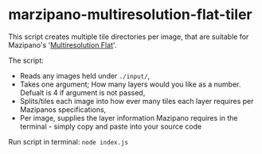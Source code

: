 # marzipano-multiresolution-flat-tiler

This script creates multiple tile directories per image, that are suitable for Mazipano's '[Multiresolution Flat](https://www.marzipano.net/demos/flat/)'.

The script:
- Reads any images held under `./input/`, 
- Takes one argument; How many layers would you like as a number. Defualt is 4 if argument is not passed,
- Splits/tiles each image into how ever many tiles each layer requires per Mazipanos specifications,
- Per image, supplies the layer information Mazipano requires in the terminal - simply copy and paste into your source code

Run script in terminal: `node index.js`

